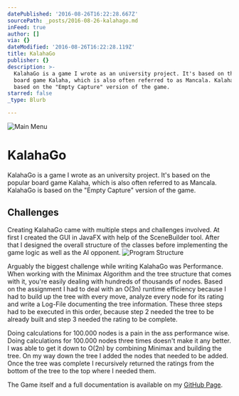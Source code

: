 ```yaml
---
datePublished: '2016-08-26T16:22:28.667Z'
sourcePath: _posts/2016-08-26-kalahago.md
inFeed: true
author: []
via: {}
dateModified: '2016-08-26T16:22:28.119Z'
title: KalahaGo
publisher: {}
description: >-
  KalahaGo is a game I wrote as an university project. It's based on the popular
  board game Kalaha, which is also often referred to as Mancala. KalahaGo is
  based on the "Empty Capture" version of the game.
starred: false
_type: Blurb

---
```

![Main Menu](https://the-grid-user-content.s3-us-west-2.amazonaws.com/80bec9b5-5255-4372-8f0c-36dc8f347d76.jpg)

# KalahaGo

KalahaGo is a game I wrote as an university project. It's based on the popular board game Kalaha, which is also often referred to as Mancala. KalahaGo is based on the "Empty Capture" version of the game.

## Challenges

Creating KalahaGo came with multiple steps and challenges involved. At first I created the GUI in JavaFX with help of the SceneBuilder tool. After that I designed the overall structure of the classes before implementing the game logic as well as the AI opponent.
![Program Structure](https://the-grid-user-content.s3-us-west-2.amazonaws.com/06ced132-8b04-41b2-88b2-b63db6308fe2.jpg)

Arguably the biggest challenge while writing KalahaGo was Performance. When working with the Minimax Algorithm and the tree structure that comes with it, you're easily dealing with hundreds of thousands of nodes. Based on the assignment I had to deal with an O(3n) runtime efficiency because I had to build up the tree with every move, analyze every node for its rating and write a Log-File documenting the tree information. These three steps had to be executed in this order, because step 2 needed the tree to be already built and step 3 needed the rating to be complete.

Doing calculations for 100.000 nodes is a pain in the ass performance wise. Doing calculations for 100.000 nodes three times doesn't make it any better. I was able to get it down to O(2n) by combining Minimax and building the tree. On my way down the tree I added the nodes that needed to be added. Once the tree was complete I recursively returned the ratings from the bottom of the tree to the top where I needed them.

The Game itself and a full documentation is available on my [GitHub Page][0].

[0]: http://github.com/pietz/KalahaGo "GitHub - pietz - KalahaGo"